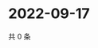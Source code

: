 # 2022-09-17

共 0 条

<!-- BEGIN WEIBO -->
<!-- 最后更新时间 Sat Sep 17 2022 09:44:11 GMT+0800 (China Standard Time) -->

<!-- END WEIBO -->
